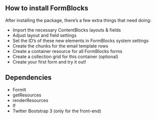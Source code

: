 ## How to install FormBlocks

After installing the package, there’s a few extra things that need doing:

- Import the necessary ContentBlocks layouts & fields
- Adjust layout and field settings
- Set the ID’s of these new elements in FormBlocks system settings
- Create the chunks for the email template rows
- Create a container resource for all FormBlocks forms
- Create a collection grid for this container (optional)
- Create your first form and try it out!

## Dependencies

- FormIt
- getResources
- renderResources
- If
- Twitter Bootstrap 3 (only for the front-end)
